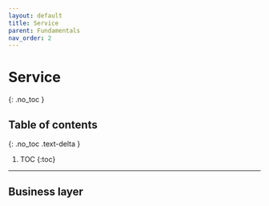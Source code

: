 ```yaml
---
layout: default
title: Service
parent: Fundamentals
nav_order: 2
---
```


# Service

{: .no_toc }

## Table of contents

{: .no_toc .text-delta }

1. TOC
   {:toc}

---

## Business layer


